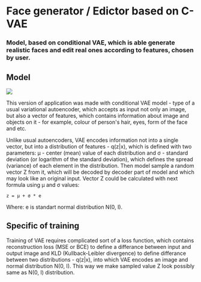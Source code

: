 # Face generator / Edictor based on C-VAE
### Model, based on conditional VAE, which is able generate realistic faces and edit real ones according to features, chosen by user.

## Model 

![](https://lilianweng.github.io/posts/2018-08-12-vae/vae-gaussian.png)

This version of application was made with conditional VAE model - type of a usual variational autoencoder, which accepts as input not only an image, but also a vector of features, which contains information about image and objects on it - for example, colour of person's hair, eyes, form of the face and etc. 

Unlike usual autoencoders, VAE encodes information not into a single vector, but into a distribution of features - q(z|x), which is defined with two parameters: μ - center (mean) value of each distribution and σ - standard deviation (or logarithm of the standard deviation), which defines the spread (variance) of each element in the distribution. Then model sample a random vector Z from it, which will be decoded by decoder part of model and which may look like an original input. Vector Z could be calculated with next formula using μ and σ values:

```
z = μ + σ * e
``` 

Where:
e is standart normal distribution  N(0, I).


## Specific of training 

Training of VAE requires complicated sort of a loss function, which contains reconstruction loss (MSE or BCE) to define a differance between input and output image and KLD (Kullback-Leibler divergence) to define differance between two distributions - q(z|x), into which VAE encodes an image and normal distribution N(0, I). This way we make sampled value Z look possibly same as N(0, I) distribution.